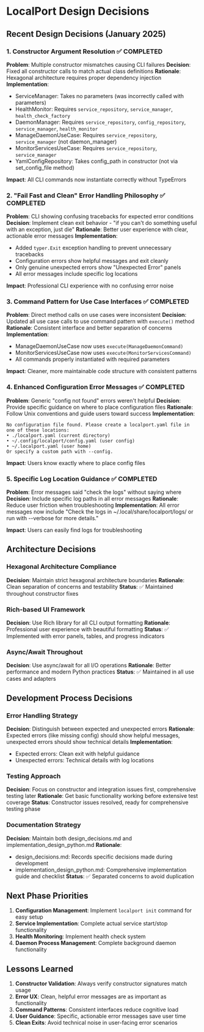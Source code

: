 # LocalPort Design Decisions

## Recent Design Decisions (January 2025)

### 1. Constructor Argument Resolution ✅ COMPLETED
**Problem**: Multiple constructor mismatches causing CLI failures
**Decision**: Fixed all constructor calls to match actual class definitions
**Rationale**: Hexagonal architecture requires proper dependency injection
**Implementation**:
- ServiceManager: Takes no parameters (was incorrectly called with parameters)
- HealthMonitor: Requires `service_repository`, `service_manager`, `health_check_factory`
- DaemonManager: Requires `service_repository`, `config_repository`, `service_manager`, `health_monitor`
- ManageDaemonUseCase: Requires `service_repository`, `service_manager` (not daemon_manager)
- MonitorServicesUseCase: Requires `service_repository`, `service_manager`
- YamlConfigRepository: Takes config_path in constructor (not via set_config_file method)

**Impact**: All CLI commands now instantiate correctly without TypeErrors

### 2. "Fail Fast and Clean" Error Handling Philosophy ✅ COMPLETED
**Problem**: CLI showing confusing tracebacks for expected error conditions
**Decision**: Implement clean exit behavior - "if you can't do something useful with an exception, just die"
**Rationale**: Better user experience with clear, actionable error messages
**Implementation**:
- Added `typer.Exit` exception handling to prevent unnecessary tracebacks
- Configuration errors show helpful messages and exit cleanly
- Only genuine unexpected errors show "Unexpected Error" panels
- All error messages include specific log locations

**Impact**: Professional CLI experience with no confusing error noise

### 3. Command Pattern for Use Case Interfaces ✅ COMPLETED
**Problem**: Direct method calls on use cases were inconsistent
**Decision**: Updated all use case calls to use command pattern with `execute()` method
**Rationale**: Consistent interface and better separation of concerns
**Implementation**:
- ManageDaemonUseCase now uses `execute(ManageDaemonCommand)`
- MonitorServicesUseCase now uses `execute(MonitorServicesCommand)`
- All commands properly instantiated with required parameters

**Impact**: Cleaner, more maintainable code structure with consistent patterns

### 4. Enhanced Configuration Error Messages ✅ COMPLETED
**Problem**: Generic "config not found" errors weren't helpful
**Decision**: Provide specific guidance on where to place configuration files
**Rationale**: Follow Unix conventions and guide users toward success
**Implementation**:
```
No configuration file found. Please create a localport.yaml file in one of these locations:
• ./localport.yaml (current directory)
• ~/.config/localport/config.yaml (user config)
• ~/.localport.yaml (user home)
Or specify a custom path with --config.
```

**Impact**: Users know exactly where to place config files

### 5. Specific Log Location Guidance ✅ COMPLETED
**Problem**: Error messages said "check the logs" without saying where
**Decision**: Include specific log paths in all error messages
**Rationale**: Reduce user friction when troubleshooting
**Implementation**: All error messages now include "Check the logs in ~/.local/share/localport/logs/ or run with --verbose for more details."

**Impact**: Users can easily find logs for troubleshooting

## Architecture Decisions

### Hexagonal Architecture Compliance
**Decision**: Maintain strict hexagonal architecture boundaries
**Rationale**: Clean separation of concerns and testability
**Status**: ✅ Maintained throughout constructor fixes

### Rich-based UI Framework
**Decision**: Use Rich library for all CLI output formatting
**Rationale**: Professional user experience with beautiful formatting
**Status**: ✅ Implemented with error panels, tables, and progress indicators

### Async/Await Throughout
**Decision**: Use async/await for all I/O operations
**Rationale**: Better performance and modern Python practices
**Status**: ✅ Maintained in all use cases and adapters

## Development Process Decisions

### Error Handling Strategy
**Decision**: Distinguish between expected and unexpected errors
**Rationale**: Expected errors (like missing config) should show helpful messages, unexpected errors should show technical details
**Implementation**: 
- Expected errors: Clean exit with helpful guidance
- Unexpected errors: Technical details with log locations

### Testing Approach
**Decision**: Focus on constructor and integration issues first, comprehensive testing later
**Rationale**: Get basic functionality working before extensive test coverage
**Status**: Constructor issues resolved, ready for comprehensive testing phase

### Documentation Strategy
**Decision**: Maintain both design_decisions.md and implementation_design_python.md
**Rationale**: 
- design_decisions.md: Records specific decisions made during development
- implementation_design_python.md: Comprehensive implementation guide and checklist
**Status**: ✅ Separated concerns to avoid duplication

## Next Phase Priorities

1. **Configuration Management**: Implement `localport init` command for easy setup
2. **Service Implementation**: Complete actual service start/stop functionality  
3. **Health Monitoring**: Implement health check system
4. **Daemon Process Management**: Complete background daemon functionality

## Lessons Learned

1. **Constructor Validation**: Always verify constructor signatures match usage
2. **Error UX**: Clean, helpful error messages are as important as functionality
3. **Command Patterns**: Consistent interfaces reduce cognitive load
4. **User Guidance**: Specific, actionable error messages save user time
5. **Clean Exits**: Avoid technical noise in user-facing error scenarios
